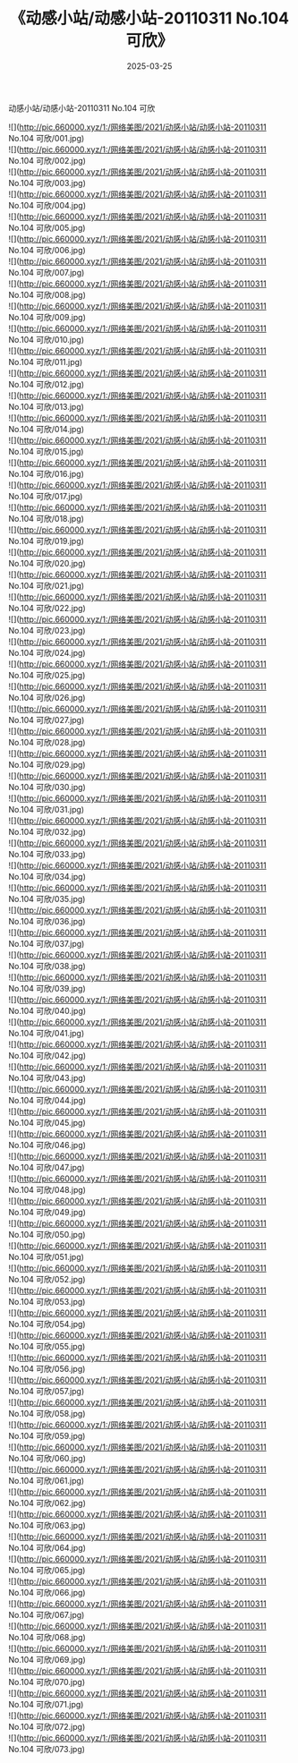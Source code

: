 ﻿---
layout: post
title:  《动感小站/动感小站-20110311 No.104 可欣》
date:   2025-03-25
img: http://pic.660000.xyz/1:/网络美图/2021/动感小站/动感小站-20110311 No.104 可欣/000.jpg
categories: [美女, 清纯, 唯美]
---

动感小站/动感小站-20110311 No.104 可欣

 ![](http://pic.660000.xyz/1:/网络美图/2021/动感小站/动感小站-20110311 No.104 可欣/001.jpg) <br>![](http://pic.660000.xyz/1:/网络美图/2021/动感小站/动感小站-20110311 No.104 可欣/002.jpg) <br>![](http://pic.660000.xyz/1:/网络美图/2021/动感小站/动感小站-20110311 No.104 可欣/003.jpg) <br>![](http://pic.660000.xyz/1:/网络美图/2021/动感小站/动感小站-20110311 No.104 可欣/004.jpg) <br>![](http://pic.660000.xyz/1:/网络美图/2021/动感小站/动感小站-20110311 No.104 可欣/005.jpg) <br>![](http://pic.660000.xyz/1:/网络美图/2021/动感小站/动感小站-20110311 No.104 可欣/006.jpg) <br>![](http://pic.660000.xyz/1:/网络美图/2021/动感小站/动感小站-20110311 No.104 可欣/007.jpg) <br>![](http://pic.660000.xyz/1:/网络美图/2021/动感小站/动感小站-20110311 No.104 可欣/008.jpg) <br>![](http://pic.660000.xyz/1:/网络美图/2021/动感小站/动感小站-20110311 No.104 可欣/009.jpg) <br>![](http://pic.660000.xyz/1:/网络美图/2021/动感小站/动感小站-20110311 No.104 可欣/010.jpg) <br>![](http://pic.660000.xyz/1:/网络美图/2021/动感小站/动感小站-20110311 No.104 可欣/011.jpg) <br>![](http://pic.660000.xyz/1:/网络美图/2021/动感小站/动感小站-20110311 No.104 可欣/012.jpg) <br>![](http://pic.660000.xyz/1:/网络美图/2021/动感小站/动感小站-20110311 No.104 可欣/013.jpg) <br>![](http://pic.660000.xyz/1:/网络美图/2021/动感小站/动感小站-20110311 No.104 可欣/014.jpg) <br>![](http://pic.660000.xyz/1:/网络美图/2021/动感小站/动感小站-20110311 No.104 可欣/015.jpg) <br>![](http://pic.660000.xyz/1:/网络美图/2021/动感小站/动感小站-20110311 No.104 可欣/016.jpg) <br>![](http://pic.660000.xyz/1:/网络美图/2021/动感小站/动感小站-20110311 No.104 可欣/017.jpg) <br>![](http://pic.660000.xyz/1:/网络美图/2021/动感小站/动感小站-20110311 No.104 可欣/018.jpg) <br>![](http://pic.660000.xyz/1:/网络美图/2021/动感小站/动感小站-20110311 No.104 可欣/019.jpg) <br>![](http://pic.660000.xyz/1:/网络美图/2021/动感小站/动感小站-20110311 No.104 可欣/020.jpg) <br>![](http://pic.660000.xyz/1:/网络美图/2021/动感小站/动感小站-20110311 No.104 可欣/021.jpg) <br>![](http://pic.660000.xyz/1:/网络美图/2021/动感小站/动感小站-20110311 No.104 可欣/022.jpg) <br>![](http://pic.660000.xyz/1:/网络美图/2021/动感小站/动感小站-20110311 No.104 可欣/023.jpg) <br>![](http://pic.660000.xyz/1:/网络美图/2021/动感小站/动感小站-20110311 No.104 可欣/024.jpg) <br>![](http://pic.660000.xyz/1:/网络美图/2021/动感小站/动感小站-20110311 No.104 可欣/025.jpg) <br>![](http://pic.660000.xyz/1:/网络美图/2021/动感小站/动感小站-20110311 No.104 可欣/026.jpg) <br>![](http://pic.660000.xyz/1:/网络美图/2021/动感小站/动感小站-20110311 No.104 可欣/027.jpg) <br>![](http://pic.660000.xyz/1:/网络美图/2021/动感小站/动感小站-20110311 No.104 可欣/028.jpg) <br>![](http://pic.660000.xyz/1:/网络美图/2021/动感小站/动感小站-20110311 No.104 可欣/029.jpg) <br>![](http://pic.660000.xyz/1:/网络美图/2021/动感小站/动感小站-20110311 No.104 可欣/030.jpg) <br>![](http://pic.660000.xyz/1:/网络美图/2021/动感小站/动感小站-20110311 No.104 可欣/031.jpg) <br>![](http://pic.660000.xyz/1:/网络美图/2021/动感小站/动感小站-20110311 No.104 可欣/032.jpg) <br>![](http://pic.660000.xyz/1:/网络美图/2021/动感小站/动感小站-20110311 No.104 可欣/033.jpg) <br>![](http://pic.660000.xyz/1:/网络美图/2021/动感小站/动感小站-20110311 No.104 可欣/034.jpg) <br>![](http://pic.660000.xyz/1:/网络美图/2021/动感小站/动感小站-20110311 No.104 可欣/035.jpg) <br>![](http://pic.660000.xyz/1:/网络美图/2021/动感小站/动感小站-20110311 No.104 可欣/036.jpg) <br>![](http://pic.660000.xyz/1:/网络美图/2021/动感小站/动感小站-20110311 No.104 可欣/037.jpg) <br>![](http://pic.660000.xyz/1:/网络美图/2021/动感小站/动感小站-20110311 No.104 可欣/038.jpg) <br>![](http://pic.660000.xyz/1:/网络美图/2021/动感小站/动感小站-20110311 No.104 可欣/039.jpg) <br>![](http://pic.660000.xyz/1:/网络美图/2021/动感小站/动感小站-20110311 No.104 可欣/040.jpg) <br>![](http://pic.660000.xyz/1:/网络美图/2021/动感小站/动感小站-20110311 No.104 可欣/041.jpg) <br>![](http://pic.660000.xyz/1:/网络美图/2021/动感小站/动感小站-20110311 No.104 可欣/042.jpg) <br>![](http://pic.660000.xyz/1:/网络美图/2021/动感小站/动感小站-20110311 No.104 可欣/043.jpg) <br>![](http://pic.660000.xyz/1:/网络美图/2021/动感小站/动感小站-20110311 No.104 可欣/044.jpg) <br>![](http://pic.660000.xyz/1:/网络美图/2021/动感小站/动感小站-20110311 No.104 可欣/045.jpg) <br>![](http://pic.660000.xyz/1:/网络美图/2021/动感小站/动感小站-20110311 No.104 可欣/046.jpg) <br>![](http://pic.660000.xyz/1:/网络美图/2021/动感小站/动感小站-20110311 No.104 可欣/047.jpg) <br>![](http://pic.660000.xyz/1:/网络美图/2021/动感小站/动感小站-20110311 No.104 可欣/048.jpg) <br>![](http://pic.660000.xyz/1:/网络美图/2021/动感小站/动感小站-20110311 No.104 可欣/049.jpg) <br>![](http://pic.660000.xyz/1:/网络美图/2021/动感小站/动感小站-20110311 No.104 可欣/050.jpg) <br>![](http://pic.660000.xyz/1:/网络美图/2021/动感小站/动感小站-20110311 No.104 可欣/051.jpg) <br>![](http://pic.660000.xyz/1:/网络美图/2021/动感小站/动感小站-20110311 No.104 可欣/052.jpg) <br>![](http://pic.660000.xyz/1:/网络美图/2021/动感小站/动感小站-20110311 No.104 可欣/053.jpg) <br>![](http://pic.660000.xyz/1:/网络美图/2021/动感小站/动感小站-20110311 No.104 可欣/054.jpg) <br>![](http://pic.660000.xyz/1:/网络美图/2021/动感小站/动感小站-20110311 No.104 可欣/055.jpg) <br>![](http://pic.660000.xyz/1:/网络美图/2021/动感小站/动感小站-20110311 No.104 可欣/056.jpg) <br>![](http://pic.660000.xyz/1:/网络美图/2021/动感小站/动感小站-20110311 No.104 可欣/057.jpg) <br>![](http://pic.660000.xyz/1:/网络美图/2021/动感小站/动感小站-20110311 No.104 可欣/058.jpg) <br>![](http://pic.660000.xyz/1:/网络美图/2021/动感小站/动感小站-20110311 No.104 可欣/059.jpg) <br>![](http://pic.660000.xyz/1:/网络美图/2021/动感小站/动感小站-20110311 No.104 可欣/060.jpg) <br>![](http://pic.660000.xyz/1:/网络美图/2021/动感小站/动感小站-20110311 No.104 可欣/061.jpg) <br>![](http://pic.660000.xyz/1:/网络美图/2021/动感小站/动感小站-20110311 No.104 可欣/062.jpg) <br>![](http://pic.660000.xyz/1:/网络美图/2021/动感小站/动感小站-20110311 No.104 可欣/063.jpg) <br>![](http://pic.660000.xyz/1:/网络美图/2021/动感小站/动感小站-20110311 No.104 可欣/064.jpg) <br>![](http://pic.660000.xyz/1:/网络美图/2021/动感小站/动感小站-20110311 No.104 可欣/065.jpg) <br>![](http://pic.660000.xyz/1:/网络美图/2021/动感小站/动感小站-20110311 No.104 可欣/066.jpg) <br>![](http://pic.660000.xyz/1:/网络美图/2021/动感小站/动感小站-20110311 No.104 可欣/067.jpg) <br>![](http://pic.660000.xyz/1:/网络美图/2021/动感小站/动感小站-20110311 No.104 可欣/068.jpg) <br>![](http://pic.660000.xyz/1:/网络美图/2021/动感小站/动感小站-20110311 No.104 可欣/069.jpg) <br>![](http://pic.660000.xyz/1:/网络美图/2021/动感小站/动感小站-20110311 No.104 可欣/070.jpg) <br>![](http://pic.660000.xyz/1:/网络美图/2021/动感小站/动感小站-20110311 No.104 可欣/071.jpg) <br>![](http://pic.660000.xyz/1:/网络美图/2021/动感小站/动感小站-20110311 No.104 可欣/072.jpg) <br>![](http://pic.660000.xyz/1:/网络美图/2021/动感小站/动感小站-20110311 No.104 可欣/073.jpg) <br>